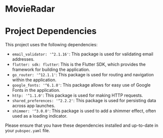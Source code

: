 # MovieRadar

# Project Dependencies

This project uses the following dependencies:

- `email_validator: '^2.1.16'`: This package is used for validating email addresses.
- `flutter: sdk: flutter`: This is the Flutter SDK, which provides the framework for building the application.
- `go_router: '^12.1.1'`: This package is used for routing and navigation within the application.
- `google_fonts: '^6.1.0'`: This package allows for easy use of Google Fonts in the application.
- `http: '^1.1.0'`: This package is used for making HTTP requests.
- `shared_preferences: '^2.2.2'`: This package is used for persisting data across app launches.
- `shimmer: '^3.0.0'`: This package is used to add a shimmer effect, often used as a loading indicator.

Please ensure that you have these dependencies installed and up-to-date in your `pubspec.yaml` file.
